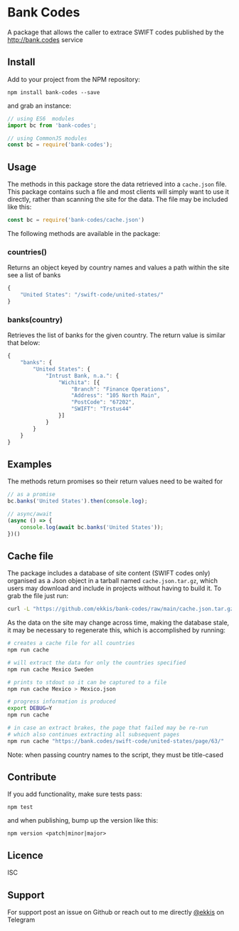 # Bank Codes

A package that allows the caller to extrace SWIFT codes published by the http://bank.codes service

## Install
Add to your project from the NPM repository:
```
npm install bank-codes --save
```
and grab an instance:
```javascript
// using ES6  modules
import bc from 'bank-codes';

// using CommonJS modules
const bc = require('bank-codes');
```

## Usage

The methods in this package store the data retrieved into a `cache.json` file.  This package contains such a file and most clients will simply want to use it directly, rather than scanning the site for the data.  The file may be included like this:
```js
const bc = require('bank-codes/cache.json')
```

The following methods are available in the package:

### countries()

Returns an object keyed by country names and values a path within the site see a list of banks
```javascript
{
    "United States": "/swift-code/united-states/"
}
```
### banks(country)

Retrieves the list of banks for the given country.  The return value is similar that below:
```javascript
{
    "banks": {
        "United States": {
            "Intrust Bank, n.a.": {
                "Wichita": [{
                    "Branch": "Finance Operations",
                    "Address": "105 North Main",
                    "PostCode": "67202",
                    "SWIFT": "Trstus44"
                }]
            }
        }
    }
}
```

## Examples

The methods return promises so their return values need to be waited for
```javascript
// as a promise
bc.banks('United States').then(console.log);

// async/await
(async () => {
    console.log(await bc.banks('United States'));
})()
```
## Cache file

The package includes a database of site content (SWIFT codes only) organised as a Json object in a tarball named `cache.json.tar.gz`, which users may download and include in projects without having to build it.  To grab the file just run:
```bash
curl -L "https://github.com/ekkis/bank-codes/raw/main/cache.json.tar.gz" |tar -xzv
```
As the data on the site may change across time, making the database stale, it may be necessary to regenerate this, which is accomplished by running:
```bash
# creates a cache file for all countries
npm run cache

# will extract the data for only the countries specified
npm run cache Mexico Sweden

# prints to stdout so it can be captured to a file
npm run cache Mexico > Mexico.json

# progress information is produced
export DEBUG=Y
npm run cache

# in case an extract brakes, the page that failed may be re-run
# which also continues extracting all subsequent pages
npm run cache "https://bank.codes/swift-code/united-states/page/63/"

```
Note: when passing country names to the script, they must be title-cased

## Contribute

If you add functionality, make sure tests pass:
```
npm test
```
and when publishing, bump up the version like this:
```
npm version <patch|minor|major>
```

## Licence
ISC

## Support

For support post an issue on Github or reach out to me directly [@ekkis](https://t.me/ekkis) on Telegram
